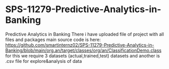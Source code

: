 # SPS-11279-Predictive-Analytics-in-Banking
Predictive Analytics in Banking
There i have uploaded file of project with all files and packages
main source code is here: https://github.com/smartinternz02/SPS-11279-Predictive-Analytics-in-Banking/blob/main/org.an/target/classes/org/an/ClassificationDemo.class
for this we require 3 datasets (actual,trained,test) datasets and another is .csv file for explore&analysis of data

